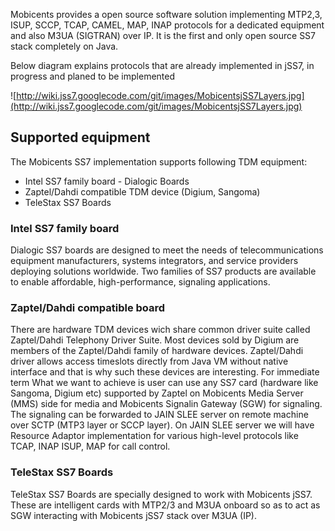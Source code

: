 Mobicents provides a open source software solution implementing MTP2,3, ISUP, SCCP, TCAP, CAMEL, MAP, INAP protocols for a dedicated equipment and also M3UA (SIGTRAN) over IP.  It is the first and only open source SS7 stack completely on Java.

Below diagram explains protocols that are already implemented in jSS7, in progress and planed to be implemented

![http://wiki.jss7.googlecode.com/git/images/MobicentsjSS7Layers.jpg](http://wiki.jss7.googlecode.com/git/images/MobicentsjSS7Layers.jpg)

## Supported equipment ##

The Mobicents SS7 implementation supports following TDM equipment:

  * Intel SS7 family board - Dialogic Boards
  * Zaptel/Dahdi compatible TDM device (Digium, Sangoma)
  * TeleStax SS7 Boards

### Intel SS7 family board ###

Dialogic SS7 boards are designed to meet the needs of telecommunications equipment manufacturers, systems integrators, and service providers deploying solutions worldwide. Two families of SS7 products are available to enable affordable, high-performance, signaling applications.

### Zaptel/Dahdi compatible board ###

There are hardware TDM devices wich share common driver suite called Zaptel/Dahdi Telephony Driver Suite. Most devices sold by Digium are members of the Zaptel/Dahdi family of hardware devices. Zaptel/Dahdi driver allows access timeslots directly from Java VM without native interface and that is why such these devices are interesting. For immediate term What we want to achieve is user can use any SS7 card (hardware like Sangoma, Digium etc) supported by Zaptel on Mobicents Media Server (MMS) side for media and Mobicents Signalin Gateway (SGW) for signaling. The signaling can be forwarded to JAIN SLEE server on remote machine over SCTP (MTP3 layer or SCCP layer). On JAIN SLEE server we will have Resource Adaptor implementation for various high-level protocols like TCAP, INAP ISUP, MAP for call control.

### TeleStax SS7 Boards ###

TeleStax SS7 Boards are specially designed to work with Mobicents jSS7. These are intelligent cards with MTP2/3 and M3UA onboard so as to act as SGW interacting with Mobicents jSS7 stack over M3UA (IP).